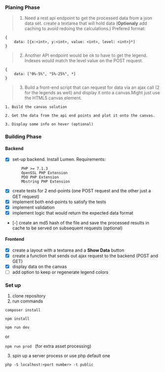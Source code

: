 ### Planing Phase ###
> 1. Need a rest api endpoint to get the processed data from a json data set. 
    create a textarea that will hold data
(**Optionaly** add caching to avoid redoing the calculations.)
    Prefered format:

    {
        data: [{x:<int>, y:<int>, value: <int>, level: <int>}*]
    }
> 2. Another API endpoint would be ok to have to get the legend. Indexes would match the level value on the POST request.

    {
        data: ["0%-5%", "5%-25%", *]
    }
> 3. Build a front-end script that can request for data via an ajax call (2 for the legends as well) and display it onto a canvas.Might just use the HTML5 canvas element.  
    
    1. Build the canvas solution

    2. Get the data from the api end points and plot it onto the canvas.

    3. Display some info on hover (optional)


### Building Phase ###
#### Backend ####
- [x] set-up backend. Install Lumen.
    Requirements:
    ```
        PHP >= 7.1.3
        OpenSSL PHP Extension
        PDO PHP Extension
        Mbstring PHP Extension
- [x] create tests for 2 end-points (one POST request and the other just a GET request)
- [x] implement both end-points to satisfy the tests
- [x] implement validation
- [x] implement logic that would return the expected data format
- [-] create an md5 hash of the file and save the processed results in cache to be served on subsequent requests (optional)


#### Frontend ####
- [x] create a layout with a textarea and a **Show Data** button
- [x] create a function that sends out ajax request to the backend (POST and GET)
- [x] display data on the canvas
- [ ] add option to keep or regenerate legend colors

### Set up ###

1. clone repository
2. run commands

``` composer install ```

``` npm install ```

``` npm run dev ```

or 

```npm run prod ```
(for extra asset processing)

3. spin up a server process or use php default one

```php -S localhost:<port number> -t public```
